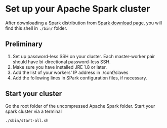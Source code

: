 # Set up your Apache Spark cluster

After downloading a Spark distribution from [Spark download page](http://spark.apache.org/downloads.html), you will find this shell in `./bin/` folder.

## Preliminary
1. Set up password-less SSH on your cluster. Each master-worker pair should have bi-directional password-less SSH.
2. Make sure you have installed JRE 1.8 or later.
3. Add the list of your workers' IP address in ./conf/slaves
4. Add the following lines in SPark configuration files, if necessary.


## Start your cluster
Go the root folder of the uncompressed Apache Spark folder. Start your spark cluster via a terminal

```
./sbin/start-all.sh
```
